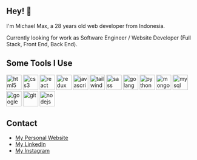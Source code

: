 ## Hey! 👋
<p>I'm Michael Max, a 28 years old web developer from Indonesia.</p>
<p>Currently looking for work as Software Engineer / Website Developer (Full Stack, Front End, Back End).</p>

## Some Tools I Use
<img src="https://github.com/mikedanzon/maxdanzon/assets/60975328/0b0864d8-c20f-4d6c-aa15-035f19ef61ec" alt="html5" width="40" height="40" />
<img src="https://github.com/mikedanzon/maxdanzon/assets/60975328/3ace81f3-90d1-4f8c-a5c7-9de9c8bc868e" alt="css3" width="40" height="40" />
<img src="https://github.com/mikedanzon/maxdanzon/assets/60975328/f1a0d109-002f-45a6-8286-5d8fe27cb359" alt="react" width="40" height="40" />
<img src="https://github.com/mikedanzon/maxdanzon/assets/60975328/4bb5ba77-3212-4b28-b35c-91bfe5883e60" alt="redux" width="40" height="40" />
<img src="https://github.com/mikedanzon/maxdanzon/assets/60975328/c7a2c0db-9aa0-491a-801c-f1535f72f3be" alt="javascript" width="40" height="40" />
<img src="https://github.com/mikedanzon/maxdanzon/assets/60975328/edea3a3a-3aae-41b5-92e2-d0d045539fe4" alt="tailwind" width="40" height="40" />
<img src="https://github.com/mikedanzon/maxdanzon/assets/60975328/f8520e0a-a3be-42f1-9607-6a640efd63fa" alt="sass" width="40" height="40" />
<img src="https://github.com/mikedanzon/maxdanzon/assets/60975328/8a5fdeed-b86a-492c-b863-f3e77c82dd16" alt="golang" width="40" height="40" />
<img src="https://github.com/mikedanzon/maxdanzon/assets/60975328/82cee812-3e5f-45b3-a803-08cd71441871" alt="python" width="40" height="40" />
<img src="https://github.com/mikedanzon/maxdanzon/assets/60975328/8c23c97f-fbbc-4aff-b5ca-c82b0c17856e" alt="mongodb" width="40" height="40" />
<img src="https://github.com/mikedanzon/maxdanzon/assets/60975328/059f9681-63fe-48a1-b3e3-3eac0c6d0c23" alt="mysql" width="40" height="40" />
<img src="https://github.com/mikedanzon/maxdanzon/assets/60975328/8d131671-9952-4715-ab41-e588d6be6c8c" alt="googlecloud" width="40" height="40" />
<img src="https://github.com/mikedanzon/maxdanzon/assets/60975328/3fd6bd9a-d003-48ef-ae97-1daca1651e56" alt="git" width="40" height="40" />
<img src="https://github.com/mikedanzon/maxdanzon/assets/60975328/52709930-ac03-4043-8787-8edd14b6ec58" alt="nodejs" width="40" height="40" />

## Contact
- [My Personal Website](https://maxdanzon.com)
- [My LinkedIn](https://linkedin.com/in/mikedanzon)
- [My Instagram](https://instagram.com/mikedanzon)

<!--
**mikedanzon/mikedanzon** is a ✨ _special_ ✨ repository because its `README.md` (this file) appears on your GitHub profile.

Here are some ideas to get you started:

- 🔭 I’m currently working on ...
- 🌱 I’m currently learning ...
- 👯 I’m looking to collaborate on ...
- 🤔 I’m looking for help with ...
- 💬 Ask me about ...
- 📫 How to reach me: ...
- 😄 Pronouns: ...
- ⚡ Fun fact: ...
-->
